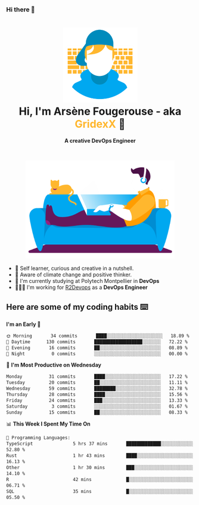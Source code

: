 ### Hi there 👋

<!--
**GridexX/gridexx** is a ✨ _special_ ✨ repository because its `README.md` (this file) appears on your GitHub profile.

Here are some ideas to get you started:

- 🔭 I’m currently working on ...
- 🌱 I’m currently learning ...
- 👯 I’m looking to collaborate on ...
- 🤔 I’m looking for help with ...
- 💬 Ask me about ...
- 📫 How to reach me: ...
- 😄 Pronouns: ...
- ⚡ Fun fact: ...
-->


<!-- Header -->
<h1 align="center">
  <img src="./images/user_profile.png" width="200">
  <br>
  Hi, I'm Arsène Fougerouse - aka <span style="color:#ffb72e">GridexX</span> 👋
</h1>


<p align="center">
  <b>A creative DevOps Engineer </b>
</p>
<br/>
<p align="center">
  <img src="./images/man_couch.png" width="400">
</p>

- 🎨 Self learner, curious and creative in a nutshell. 
- 🌱 Aware of climate change and positive thinker.
- 📕 I'm currently studying at Polytech Montpellier in **DevOps**
- 👨🏻‍💻 I'm working for [R2Devops](https://r2devops.io) as a **DevOps Engineer**


## Here are some of my coding habits ⌨️

<!-- Add a section about tech and Ops stack
  Like this one : https://github.com/Xanthus58#-tech-stack
-->
<!--START_SECTION:waka-->
**I'm an Early 🐤** 

```text
🌞 Morning       34 commits       ████░░░░░░░░░░░░░░░░░░░░░   18.89 % 
🌆 Daytime      130 commits       ██████████████████░░░░░░░   72.22 % 
🌃 Evening       16 commits       ██░░░░░░░░░░░░░░░░░░░░░░░   08.89 % 
🌙 Night          0 commits       ░░░░░░░░░░░░░░░░░░░░░░░░░   00.00 % 

```
📅 **I'm Most Productive on Wednesday** 

```text
Monday          31 commits       ████░░░░░░░░░░░░░░░░░░░░░   17.22 % 
Tuesday         20 commits       ██░░░░░░░░░░░░░░░░░░░░░░░   11.11 % 
Wednesday       59 commits       ████████░░░░░░░░░░░░░░░░░   32.78 % 
Thursday        28 commits       ████░░░░░░░░░░░░░░░░░░░░░   15.56 % 
Friday          24 commits       ███░░░░░░░░░░░░░░░░░░░░░░   13.33 % 
Saturday         3 commits       ░░░░░░░░░░░░░░░░░░░░░░░░░   01.67 % 
Sunday          15 commits       ██░░░░░░░░░░░░░░░░░░░░░░░   08.33 % 

```


📊 **This Week I Spent My Time On** 

```text
💬 Programming Languages: 
TypeScript               5 hrs 37 mins       █████████████░░░░░░░░░░░░   52.80 % 
Rust                     1 hr 43 mins        ████░░░░░░░░░░░░░░░░░░░░░   16.13 % 
Other                    1 hr 30 mins        ███░░░░░░░░░░░░░░░░░░░░░░   14.10 % 
R                        42 mins             █░░░░░░░░░░░░░░░░░░░░░░░░   06.71 % 
SQL                      35 mins             █░░░░░░░░░░░░░░░░░░░░░░░░   05.50 % 

```


<!--END_SECTION:waka-->

